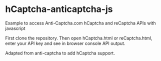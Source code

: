 # hCaptcha-anticaptcha-js
Example to access Anti-Captcha.com hCaptcha and reCaptcha APIs with javascript

First clone the repository.
Then open hCaptcha.html or reCaptcha.html, enter your API key and see in browser console API output.

Adapted from anti-captcha to add hCaptcha support.
